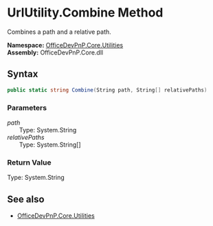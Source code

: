 # UrlUtility.Combine Method  
Combines a path and a relative path.  

**Namespace:** [OfficeDevPnP.Core.Utilities](OfficeDevPnP.Core.Utilities.md)  
**Assembly:** OfficeDevPnP.Core.dll  
## Syntax
```C#
public static string Combine(String path, String[] relativePaths)
```
### Parameters
*path*  
&emsp;&emsp;Type: System.String  
*relativePaths*  
&emsp;&emsp;Type: System.String[]  
### Return Value
Type: System.String  


## See also
- [OfficeDevPnP.Core.Utilities](OfficeDevPnP.Core.Utilities.md)
